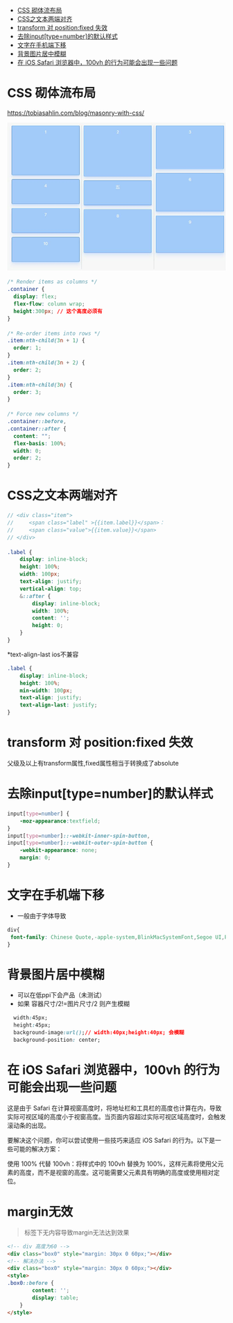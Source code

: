 
<!-- TOC -->

- [CSS 砌体流布局](#css-%E7%A0%8C%E4%BD%93%E6%B5%81%E5%B8%83%E5%B1%80)
- [CSS之文本两端对齐](#css%E4%B9%8B%E6%96%87%E6%9C%AC%E4%B8%A4%E7%AB%AF%E5%AF%B9%E9%BD%90)
- [transform 对 position:fixed 失效](#transform-%E5%AF%B9-positionfixed-%E5%A4%B1%E6%95%88)
- [去除input[type=number]的默认样式](#%E5%8E%BB%E9%99%A4inputtypenumber%E7%9A%84%E9%BB%98%E8%AE%A4%E6%A0%B7%E5%BC%8F)
- [文字在手机端下移](#%E6%96%87%E5%AD%97%E5%9C%A8%E6%89%8B%E6%9C%BA%E7%AB%AF%E4%B8%8B%E7%A7%BB)
- [背景图片居中模糊](#%E8%83%8C%E6%99%AF%E5%9B%BE%E7%89%87%E5%B1%85%E4%B8%AD%E6%A8%A1%E7%B3%8A)
- [在 iOS Safari 浏览器中，100vh 的行为可能会出现一些问题](#%E5%9C%A8-ios-safari-%E6%B5%8F%E8%A7%88%E5%99%A8%E4%B8%AD100vh-%E7%9A%84%E8%A1%8C%E4%B8%BA%E5%8F%AF%E8%83%BD%E4%BC%9A%E5%87%BA%E7%8E%B0%E4%B8%80%E4%BA%9B%E9%97%AE%E9%A2%98)

<!-- /TOC -->

# CSS 砌体流布局

<https://tobiasahlin.com/blog/masonry-with-css/>

![20190625092132](./images/20190625092132.jpg)

```css
/* Render items as columns */
.container {
  display: flex;
  flex-flow: column wrap;
  height:300px; // 这个高度必须有
}

/* Re-order items into rows */
.item:nth-child(3n + 1) {
  order: 1;
}
.item:nth-child(3n + 2) {
  order: 2;
}
.item:nth-child(3n) {
  order: 3;
}

/* Force new columns */
.container::before,
.container::after {
  content: "";
  flex-basis: 100%;
  width: 0;
  order: 2;
}
```

# CSS之文本两端对齐

```scss
// <div class="item">
//     <span class="label" >{{item.label}}</span>：
//     <span class="value">{{item.value}}</span>
// </div>

.label {
    display: inline-block;
    height: 100%;
    width: 100px;
    text-align: justify;
    vertical-align: top;
    &::after {
        display: inline-block;
        width: 100%;
        content: '';
        height: 0;
    }
}
```

*text-align-last ios不兼容

```scss
.label {
    display: inline-block;
    height: 100%;
    min-width: 100px;
    text-align: justify;
    text-align-last: justify;
}
```

# transform 对 position:fixed 失效

父级及以上有transform属性,fixed属性相当于转换成了absolute

# 去除input[type=number]的默认样式

```css
input[type=number] {
    -moz-appearance:textfield;
}
input[type=number]::-webkit-inner-spin-button,
input[type=number]::-webkit-outer-spin-button {
    -webkit-appearance: none;
    margin: 0;
}
```

# 文字在手机端下移

- 一般由于字体导致

```css
div{
 font-family: Chinese Quote,-apple-system,BlinkMacSystemFont,Segoe UI,PingFang SC,Hiragino Sans GB,Microsoft YaHei,Helvetica Neue,Helvetica,Arial,sans-serif,Apple Color Emoji,Segoe UI Emoji,Segoe UI Symbol;
}
```

# 背景图片居中模糊

- 可以在低ppi下会产品（未测试）
- 如果 容器尺寸/2!=图片尺寸/2 则产生模糊

```css
  width:45px;
  height:45px;
  background-image:url();// width:40px;height:40px; 会模糊
  background-position: center;
```

# 在 iOS Safari 浏览器中，100vh 的行为可能会出现一些问题

这是由于 Safari 在计算视窗高度时，将地址栏和工具栏的高度也计算在内，导致实际可视区域的高度小于视窗高度。当页面内容超过实际可视区域高度时，会触发滚动条的出现。

要解决这个问题，你可以尝试使用一些技巧来适应 iOS Safari 的行为。以下是一些可能的解决方案：

使用 100% 代替 100vh：将样式中的 100vh 替换为 100%，这样元素将使用父元素的高度，而不是视窗的高度。这可能需要父元素具有明确的高度或使用相对定位。

# margin无效

> 标签下无内容导致margin无法达到效果

```html
<!-- div 高度为60 -->
<div class="box0" style="margin: 30px 0 60px;"></div>
<!-- 解决办法 -->
<div class="box0" style="margin: 30px 0 60px;"></div>
<style>
.box0::before {
        content: '';
        display: table;
    }
</style>
```
